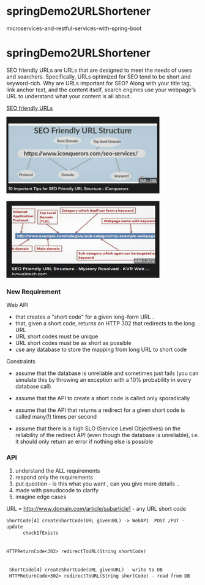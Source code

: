 # springDemo2URLShortener

microservices-and-restful-services-with-spring-boot


# springDemo2URLShortener


SEO friendly URLs are URLs that are designed to meet the needs of users and searchers. Specifically, URLs optimized for SEO tend to be short and keyword-rich. Why are URLs important for SEO? Along with your title tag, link anchor text, and the content itself, search engines use your webpage's URL to understand what your content is all about.  


[SEO friendly URLs](https://backlinko.com/hub/seo/urls 'SEO Friendly URLs')

<p>
<img src="images/SEOURLStructure.png" width="400" height="200">
<br>
<br>

<img src="images/URLStructure.png" width="400" height="200">

</p>





### New Requirement

Web API

* that creates a "short code" for a given long-form URL .
* that, given a short code, returns an HTTP 302 that redirects to the long URL
* URL short codes must be unique
* URL short codes must be as short as possible
* use any database to store the mapping from long URL to short code


Constraints

* assume that the database is unreliable and sometimes just fails (you can simulate this by throwing an exception with a 10% probability in every database call)

* assume that the API to create a short code is called only sporadically
* assume that the API that returns a redirect for a given short code is called many(!) times per second
* assume that there is a high SLO (Service Level Objectives) on the reliability of the redirect API (even though the database is unreliable), i.e. it should only return an error if nothing else is possible
  
  
  

### API

1. understand the ALL requirements 
2. respond only the requirements
3. put question - is this what you want , can you give more details ..
4. made with pseudocode to clarify
5. imagine edge cases 


URL = http://www.domain.com/article/subarticle1    - any URL
short code 

    ShortCode[4] createShortCode(URL givenURL) -> WebAPI  POST /PUT - update
          checkIfExists
          
    
    HTTPReturnCode<302> redirectToURL(String shortCode)
    
    
     ShortCode[4] createShortCode(URL givenURL) - write to DB
     HTTPReturnCode<302> redirectToURL(String shortCode) - read from DB
     
